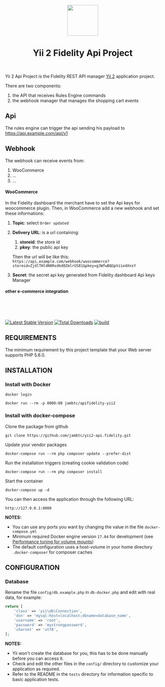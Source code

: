 <p align="center">
    <a href="https://github.com/jambtc/api.fidelity" target="_blank">
        <img src="https://avatars0.githubusercontent.com/u/993323" height="100px">
    </a>
    <h1 align="center">Yii 2 Fidelity Api Project</h1>
    <br>
</p>

Yii 2 Api Project is the Fidelity REST API manager [Yii 2](http://www.yiiframework.com/) application project.

There are two components:
1. the API that receives Rules Engine commands
2. the webhook manager that manages the shopping cart events


## Api
The rules engine can trigger the api  sending his payload to https://api.example.com/api/v1

## Webhook
The webhook can receive events from:
1. WooCommerce
2. ...
3. ...


#### WooCommerce
In the Fidelity dashboard the merchant have to set the Api keys for woocommerce plugin. Then, in WooCommerce add a new webhook and set these informations:
1. **Topic**: select `Order updated`
2. **Delivery URL**: is a url containing:
    1. **storeid**: the store id
    2. **pkey**: the public api key

    Then the url will be like this:
    `https://api.example.com/webhook/woocommerce?storeid=ZjdlTHl4N0Rxdkd0ZmlrUS81&pkey=g3WfwBQGpVzie4XnsY`
3. **Secret**: the secret api key generated from Fidelity dashboard Api keys Manager

#### other e-commerce integration
</br>
</br>
</br>






[![Latest Stable Version](https://img.shields.io/packagist/v/yiisoft/yii2-app-basic.svg)](https://packagist.org/packages/yiisoft/yii2-app-basic)
[![Total Downloads](https://img.shields.io/packagist/dt/yiisoft/yii2-app-basic.svg)](https://packagist.org/packages/yiisoft/yii2-app-basic)
[![build](https://github.com/yiisoft/yii2-app-basic/workflows/build/badge.svg)](https://github.com/yiisoft/yii2-app-basic/actions?query=workflow%3Abuild)




REQUIREMENTS
------------

The minimum requirement by this project template that your Web server supports PHP 5.6.0.


INSTALLATION
------------


### Install with Docker

    docker login

    docker run --rm -p 8000:80 jambtc/apifidelity-yii2


### Install with docker-compose

Clone the package from github

    git clone https://github.com/jambtc/yii2-api.fidelity.git

Update your vendor packages

    docker-compose run --rm php composer update --prefer-dist

Run the installation triggers (creating cookie validation code)

    docker-compose run --rm php composer install    

Start the container

    docker-compose up -d

You can then access the application through the following URL:

    http://127.0.0.1:8000

**NOTES:**
- You can use any ports you want by changing the value in the file `docker-compose.yml`
- Minimum required Docker engine version `17.04` for development (see [Performance tuning for volume mounts](https://docs.docker.com/docker-for-mac/osxfs-caching/))
- The default configuration uses a host-volume in your home directory `.docker-composer` for composer caches


CONFIGURATION
-------------

### Database

Rename the file `config/db.example.php` in `db-docker.php` and edit with real data, for example:

```php
return [
    'class' => 'yii\db\Connection',
    'dsn' => 'mysql:host=localhost;dbname=database_name',
    'username' => 'root',
    'password' => 'mystrongpassword',
    'charset' => 'utf8',
];
```

**NOTES:**
- Yii won't create the database for you, this has to be done manually before you can access it.
- Check and edit the other files in the `config/` directory to customize your application as required.
- Refer to the README in the `tests` directory for information specific to basic application tests.
